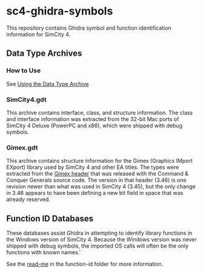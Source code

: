 # sc4-ghidra-symbols

This repository contains Ghidra symbol and function identification information for SimCity 4.

## Data Type Archives

### How to Use

See [Using the Data Type Archive](./Use-Data-Type-Archive.md)

### SimCity4.gdt

This archive contains interface, class, and structure information.
The class and interface information was extracted from the 32-bit Mac ports of SimCity 4 Deluxe (PowerPC and x86), which were shipped with debug symbols.

### Gimex.gdt

This archive contains structure information for the Gimex (Graphics IMport EXport) library used by SimCity 4 and other EA titles.
The types were extracted from the [Gimex header](https://github.com/electronicarts/CnC_Generals_Zero_Hour/blob/main/Generals/Code/Libraries/Source/Compression/EAC/gimex.h) that was released with the Command & Conquer Generals source code.
The version in that header (3.46) is one revision newer than what was used in SimCity 4 (3.45), but the only change in 3.46 appears to have been defining a new bit field in space that was already reserved.

## Function ID Databases

These databases assist Ghidra in attempting to identify library functions in the Windows version of SimCity 4.
Because the Windows version was never shipped with debug symbols, the imported OS calls will often be the only functions with known names.'

See the [read-me](./function-id/README.md) in the function-id folder for more information.
